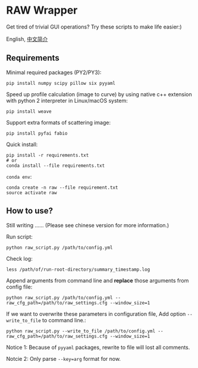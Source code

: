 # RAW Wrapper

Get tired of trivial GUI operations? Try these scripts to make life easier:)

English, [中文简介](./README_CN.md)

## Requirements

Minimal required packages (PY2/PY3):

    pip install numpy scipy pillow six pyyaml

Speed up profile calculation (image to curve) by using native c++ extension with python 2 interpreter in Linux/macOS system:

    pip install weave

Support extra formats of scattering image:

    pip install pyfai fabio

Quick install:

    pip install -r requirements.txt
    # or
    conda install --file requirements.txt

`conda env`:

    conda create -n raw --file requirement.txt
    source activate raw

## How to use?

Still writing ...... (Please see chinese version for more information.)

Run script:

    python raw_script.py /path/to/config.yml

Check log:

    less /path/of/run-root-directory/summary_timestamp.log

Append arguments from command line and **replace** those arguments from config file:

    python raw_script.py /path/to/config.yml --raw_cfg_path=/path/to/raw_settings.cfg --window_size=1

If we want to overwrite these parameters in configuration file, Add option `--write_to_file` to command line.:

    python raw_script.py --write_to_file /path/to/config.yml --raw_cfg_path=/path/to/raw_settings.cfg --window_size=1

Notice 1: Because of `pyyaml` packages, rewrite to file will lost all comments.

Notcie 2: Only parse `--key=arg` format for now.
